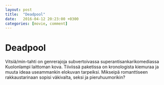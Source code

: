 ```yaml
---
layout: post
title:  "Deadpool"
date:   2016-04-12 20:23:00 +0300
categories: [movie, comment]
---
```


# Deadpool

Vitsiä/min-tahti on genrerajoja subvertoivassa superantisankarikomediassa Kuolonlampi laittoman kova. Tiiviissä paketissa on kronologista kiemuraa ja muuta ideaa useammankin elokuvan tarpeiksi. Mikseipä romanttiseen rakkaustarinaan sopisi väkivalta, seksi ja pieruhuumorikin?

[//]: # "http://www.imdb.com/title/tt1431045/"